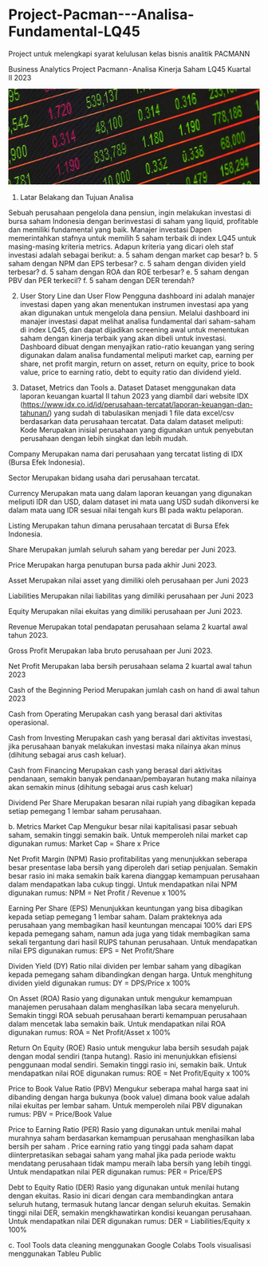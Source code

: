 # Project-Pacman---Analisa-Fundamental-LQ45
Project untuk melengkapi syarat kelulusan kelas bisnis analitik PACMANN 

Business Analytics Project Pacmann - Analisa Kinerja Saham LQ45 Kuartal II 2023

![alt text](https://github.com/tikumsatu/Project-Pacman---Analisa-Fundamental-LQ45/blob/main/data/Gambar%20saham%20LQ45.jpg)
1. Latar Belakang dan Tujuan Analisa

Sebuah perusahaan pengelola dana pensiun, ingin melakukan investasi di bursa saham Indonesia dengan berinvestasi di saham yang liquid, profitable dan memiliki fundamental yang baik. Manajer investasi Dapen memerintahkan stafnya untuk memilih 5 saham terbaik di index LQ45 untuk masing-masing kriteria metrics. Adapun kriteria yang dicari oleh staf investasi adalah sebagai berikut:
a. 5 saham dengan market cap besar?
b. 5 saham dengan NPM dan EPS terbesar?
c. 5 saham dengan dividen yield terbesar?
d. 5 saham dengan ROA dan ROE terbesar?
e. 5 saham dengan PBV dan PER terkecil?
f. 5 saham dengan DER terendah?

2. User Story Line dan User Flow
Pengguna dashboard ini adalah manajer investasi dapen yang akan menentukan instrumen investasi apa yang akan digunakan untuk mengelola dana pensiun. Melalui dashboard ini manajer investasi dapat melihat analisa fundamental dari saham-saham di index LQ45, dan dapat dijadikan screening awal untuk menentukan saham dengan kinerja terbaik yang akan dibeli untuk investasi.
Dashboard dibuat dengan menyajikan ratio-ratio keuangan yang sering digunakan dalam analisa fundamental meliputi market cap, earning per share, net profit margin, return on asset, return on equity, price to book value, price to earning ratio, debt to equity ratio dan dividend yield.

3. Dataset, Metrics dan Tools
a. Dataset
Dataset menggunakan data laporan keuangan kuartal II tahun 2023 yang diambil dari website IDX (https://www.idx.co.id/id/perusahaan-tercatat/laporan-keuangan-dan-tahunan/) yang sudah di tabulasikan menjadi 1 file data excel/csv berdasarkan data perusahaan tercatat.
Data dalam dataset meliputi:
Kode
Merupakan inisial perusahaan yang digunakan untuk penyebutan perusahaan dengan lebih singkat dan lebih mudah.

Company
Merupakan nama dari perusahaan yang tercatat listing di IDX (Bursa Efek Indonesia).

Sector
Merupakan bidang usaha dari perusahaan tercatat.

Currency
Merupakan mata uang dalam laporan keuangan yang digunakan meliputi IDR dan USD, dalam dataset ini mata uang USD sudah dikonversi ke dalam mata uang IDR sesuai nilai tengah kurs BI pada waktu pelaporan.

Listing
Merupakan tahun dimana perusahaan tercatat di Bursa Efek Indonesia.

Share
Merupakan jumlah seluruh saham yang beredar per Juni 2023.

Price
Merupakan harga penutupan bursa pada akhir Juni 2023.

Asset
Merupakan nilai asset yang dimiliki oleh perusahaan per Juni 2023

Liabilities
Merupakan nilai liabilitas yang dimiliki perusahaan per Juni 2023

Equity
Merupakan nilai ekuitas yang dimiliki perusahaan per Juni 2023.

Revenue
Merupakan total pendapatan perusahaan selama 2 kuartal awal tahun 2023.

Gross Profit
Merupakan laba bruto perusahaan per Juni 2023.

Net Profit
Merupakan laba bersih perusahaan selama 2 kuartal awal tahun 2023

Cash of the Beginning Period
Merupakan jumlah cash on hand di awal tahun 2023

Cash from Operating
Merupakan cash yang berasal dari aktivitas operasional.

Cash from Investing
Merupakan cash yang berasal dari aktivitas investasi, jika perusahaan banyak melakukan investasi maka nilainya akan minus (dihitung sebagai arus cash keluar).

Cash from Financing
Merupakan cash yang berasal dari aktivitas pendanaan, semakin banyak pendanaan/pembayaran hutang maka nilainya akan semakin minus (dihitung sebagai arus cash keluar)

Dividend Per Share
Merupakan besaran nilai rupiah yang dibagikan kepada setiap pemegang 1 lembar saham perusahaan.

b. Metrics
Market Cap
Mengukur besar nilai kapitalisasi pasar sebuah saham, semakin tinggi semakin baik. Untuk memperoleh nilai market cap digunakan rumus:
Market Cap = Share x Price

Net Profit Margin (NPM)
Rasio profitabilitas yang menunjukkan seberapa besar presentase laba bersih yang diperoleh dari setiap penjualan. Semakin besar rasio ini maka semakin baik karena dianggap kemampuan perusahaan dalam mendapatkan laba cukup tinggi. Untuk mendapatkan nilai NPM digunakan rumus:
NPM = Net Profit / Revenue x 100%

Earning Per Share (EPS)
Menunjukkan keuntungan yang bisa dibagikan kepada setiap pemegang 1 lembar saham. Dalam prakteknya ada perusahaan yang membagikan hasil keuntungan mencapai 100% dari EPS kepada pemegang saham, namun ada juga yang tidak membagikan sama sekali tergantung dari hasil RUPS tahunan perusahaan. Untuk mendapatkan nilai EPS digunakan rumus:
EPS = Net Profit/Share

Dividen Yield (DY)
Ratio nilai dividen per lembar saham yang dibagikan kepada pemegang saham dibandingkan dengan harga. Untuk menghitung dividen yield digunakan rumus:
DY = DPS/Price x 100%

On Asset (ROA)
Rasio yang digunakan untuk mengukur kemampuan manajemen perusahaan dalam menghasilkan laba secara menyeluruh. Semakin tinggi ROA sebuah perusahaan berarti kemampuan perusahaan dalam mencetak laba semakin baik. Untuk mendapatkan nilai ROA digunakan rumus:
ROA = Net Profit/Asset x 100%

Return On Equity (ROE)
Rasio untuk mengukur laba bersih sesudah pajak dengan modal sendiri (tanpa hutang). Rasio ini menunjukkan efisiensi penggunaan modal sendiri. Semakin tinggi rasio ini, semakin baik. Untuk mendapatkan nilai ROE digunakan rumus:
ROE = Net Profit/Equity x 100%

Price to Book Value Ratio (PBV)
Mengukur seberapa mahal harga saat ini dibanding dengan harga bukunya (book value) dimana book value adalah nilai ekuitas per lembar saham. Untuk memperoleh nilai PBV digunakan rumus:
PBV = Price/Book Value

Price to Earning Ratio (PER)
Rasio yang digunakan untuk menilai mahal murahnya saham berdasarkan kemampuan perusahaan menghasilkan laba bersih per saham . Price earning ratio yang tinggi pada saham dapat diinterpretasikan sebagai saham yang mahal jika pada periode waktu mendatang perusahaan tidak mampu meraih laba bersih yang lebih tinggi. Untuk mendapatkan nilai PER digunakan rumus:
PER = Price/EPS

Debt to Equity Ratio (DER)
Rasio yang digunakan untuk menilai hutang dengan ekuitas. Rasio ini dicari dengan cara membandingkan antara seluruh hutang, termasuk hutang lancar dengan seluruh ekuitas. Semakin tinggi nilai DER, semakin mengkhawatirkan kondisi keuangan perusahaan. Untuk mendapatkan nilai DER digunakan rumus:
DER = Liabilities/Equity x 100%

c. Tool
Tools data cleaning menggunakan Google Colabs
Tools visualisasi menggunakan Tableu Public
